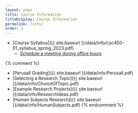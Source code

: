 ```yaml
---
layout: page
title: Course Information 
titleDisplay: Course Information 
permalink: /info/
order: 1
---
```


* [Course Syllabus]({{ site.baseurl }}/data/info/csc450-01_syllabus_spring_2023.pdf) 
  * [Schedule a meeting during office hours](https://outlook.office365.com/owa/calendar/DrGarrettDancik@myeasternct.onmicrosoft.com/bookings/)

{% comment %}
* [Perusall Grading]({{ site.baseurl }}/data/info/Perusall.pdf)
* [Selecting a Research Topic]({{ site.baseurl }}/data/info/ChoiceOfTopic.pdf)
* [Example Research Projects]({{ site.baseurl }}/data/info/ResearchIdeas.pdf)
* [Human Subjects Research]({{ site.baseurl }}/data/info/HumanSubjects.pdf)
{% endcomment %}

